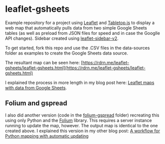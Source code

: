 # leaflet-gsheets

Example repository for a project using [Leaflet](https://leafletjs.com/) and [Tabletop.js](https://github.com/jsoma/tabletop) to display a web map that automatically pulls data from two simple Google Sheets tables (as well as preload from JSON files for speed and in case the Googlle API changes). Sidebar created using [leaflet-sidebar-v2](https://github.com/nickpeihl/leaflet-sidebar-v2).

To get started, fork this repo and use the .CSV files in the data-sources folder as examples to create the Google Sheets data source.

The resultant map can be seen here: [https://rdrn.me/leaflet-gsheets/leaflet-gsheets.html](https://rdrn.me/leaflet-gsheets/leaflet-gsheets.html)

I explained the process in more length in my blog post here: [Leaflet maps with data from Google Sheets](https://rdrn.me/leaflet-maps-google-sheets/).

## Folium and gspread

I also did another version (code in the [folium-gspread](https://github.com/carderne/leaflet-gsheets/tree/master/folium-gspread) folder) recreating this using only Python and the [Folium](https://github.com/python-visualization/folium) library. This requires a server instance running to update the map, however. The output map is identical to the one created above. I explained this version in my other blog post: [A workflow for Python mapping with automatic updating](https://rdrn.me/python-mapping-automatic-updating/) 